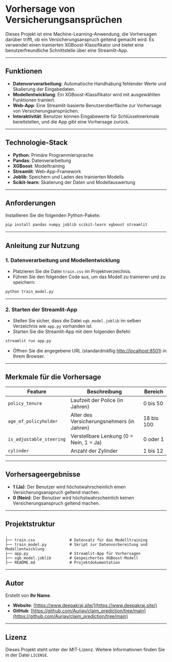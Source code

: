 # Vorhersage von Versicherungsansprüchen

Dieses Projekt ist eine Machine-Learning-Anwendung, die Vorhersagen darüber trifft, ob ein Versicherungsanspruch geltend gemacht wird. Es verwendet einen trainierten XGBoost-Klassifikator und bietet eine benutzerfreundliche Schnittstelle über eine Streamlit-App.

---

## Funktionen

- **Datenvorverarbeitung**: Automatische Handhabung fehlender Werte und Skalierung der Eingabedaten.
- **Modellentwicklung**: Ein XGBoost-Klassifikator wird mit ausgewählten Funktionen trainiert.
- **Web-App**: Eine Streamlit-basierte Benutzeroberfläche zur Vorhersage von Versicherungsansprüchen.
- **Interaktivität**: Benutzer können Eingabewerte für Schlüsselmerkmale bereitstellen, und die App gibt eine Vorhersage zurück.

---

## Technologie-Stack

- **Python**: Primäre Programmiersprache
- **Pandas**: Datenverarbeitung
- **XGBoost**: Modelltraining
- **Streamlit**: Web-App-Framework
- **Joblib**: Speichern und Laden des trainierten Modells
- **Scikit-learn**: Skalierung der Daten und Modellauswertung

---

## Anforderungen

Installieren Sie die folgenden Python-Pakete:

```bash
pip install pandas numpy joblib scikit-learn xgboost streamlit
```

---

## Anleitung zur Nutzung

### 1. Datenverarbeitung und Modellentwicklung

- Platzieren Sie die Datei `train.csv` im Projektverzeichnis.
- Führen Sie den folgenden Code aus, um das Modell zu trainieren und zu speichern:

```bash
python train_model.py
```

---

### 2. Starten der Streamlit-App

- Stellen Sie sicher, dass die Datei `xgb_model.joblib` im selben Verzeichnis wie `app.py` vorhanden ist.
- Starten Sie die Streamlit-App mit dem folgenden Befehl:

```bash
streamlit run app.py
```

- Öffnen Sie die angegebene URL (standardmäßig [http://localhost:8501](http://localhost:8501)) in Ihrem Browser.

---

## Merkmale für die Vorhersage

| Feature                 | Beschreibung                                   | Bereich       |
|-------------------------|-----------------------------------------------|---------------|
| `policy_tenure`         | Laufzeit der Police (in Jahren)               | 0 bis 50      |
| `age_of_policyholder`   | Alter des Versicherungsnehmers (in Jahren)    | 18 bis 100    |
| `is_adjustable_steering`| Verstellbare Lenkung (0 = Nein, 1 = Ja)       | 0 oder 1      |
| `cylinder`              | Anzahl der Zylinder                           | 1 bis 12      |

---

## Vorhersageergebnisse

- **1 (Ja)**: Der Benutzer wird höchstwahrscheinlich einen Versicherungsanspruch geltend machen.
- **0 (Nein)**: Der Benutzer wird höchstwahrscheinlich keinen Versicherungsanspruch geltend machen.

---

## Projektstruktur

```
.
├── train.csv               # Datensatz für das Modelltraining
├── train_model.py          # Skript zur Datenvorbereitung und Modellentwicklung
├── app.py                  # Streamlit-App für Vorhersagen
├── xgb_model.joblib        # Gespeichertes XGBoost-Modell
├── README.md               # Projektdokumentation
```

---

## Autor

Erstellt von **Ihr Name**.

- **Website**: [https://www.deepakraj.site/](https://www.deepakraj.site/)
- **GitHub**: [https://github.com/Aurjay/claim_prediction/tree/main](https://github.com/Aurjay/claim_prediction/tree/main)

---

## Lizenz

Dieses Projekt steht unter der MIT-Lizenz. Weitere Informationen finden Sie in der Datei `LICENSE`.
